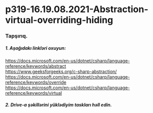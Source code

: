 # p319-16.19.08.2021-Abstraction-virtual-overriding-hiding




### Tapşırıq.




##### 1. Aşağıdakı linkləri oxuyun:
https://docs.microsoft.com/en-us/dotnet/csharp/language-reference/keywords/abstract<br />
https://www.geeksforgeeks.org/c-sharp-abstraction/<br />
https://docs.microsoft.com/en-us/dotnet/csharp/language-reference/keywords/override<br />
https://docs.microsoft.com/en-us/dotnet/csharp/language-reference/keywords/virtual<br />




##### 2. Drive-a şəkillərini yüklədiyim taskları həll edin.





